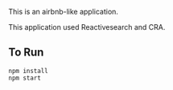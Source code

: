 This is an airbnb-like application.

This application used Reactivesearch and CRA.

To Run 
---

```
npm install
npm start
```
